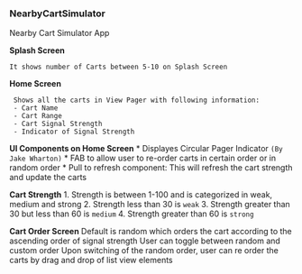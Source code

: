 ### NearbyCartSimulator
Nearby Cart Simulator App
 
  **Splash Screen**
       
    It shows number of Carts between 5-10 on Splash Screen
 
  **Home Screen**
  
     Shows all the carts in View Pager with following information:
     - Cart Name
     - Cart Range
     - Cart Signal Strength
     - Indicator of Signal Strength
       
   **UI Components on Home Screen**
      * Displayes Circular Pager Indicator `(By Jake Wharton)`
      * FAB to allow user to re-order carts in certain order or in random order
      * Pull to refresh component: This will refresh the cart strength and update the carts
       

   **Cart Strength**
      1. Strength is between 1-100 and is categorized in weak, medium and strong
      2. Strength less than 30 is `weak`
      3. Strength greater than 30 but less than 60 is `medium`
      4. Strength greater than 60 is `strong`
    
   **Cart Order Screen**
     Default is random which orders the cart according to the ascending order of signal strength
     User can toggle between random and custom order
     Upon switching of the random order, user can re order the carts by drag and drop of list view elements
     
       
    
